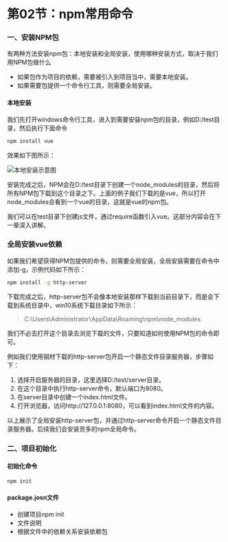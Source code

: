 # 第02节：npm常用命令

### 一、安装NPM包

有两种方法安装npm包：本地安装和全局安装，使用哪种安装方式，取决于我们用NPM包做什么

* 如果包作为项目的依赖，需要被引入到项目当中，需要本地安装。
* 如果需要包提供一个命令行工具，则需要全局安装。

#### 本地安装

我们先打开windows命令行工具，进入到需要安装npm包的目录，例如D:/test目录，然后执行下面命令

``` bash
npm install vue
```

效果如下图所示：

![本地安装示意图](/images/local.png)

安装完成之后，NPM会在D:/test目录下创建一个node_modules的目录，然后将所有NPM包下载到这个目录之下。上面的例子我们下载的是vue，所以打开node_modules会看到一个vue的目录，这就是vue的npm包。

我们可以在test目录下创建js文件，通过require函数引入vue。这部分内容会在下一章深入讲解。

### 全局安装vue依赖

如果我们希望获得NPM包提供的命令，则需要全局安装，全局安装需要在命令中添加-g，示例代码如下所示：

``` bash
npm install -g http-server
```

下载完成之后，http-server包不会像本地安装那样下载到当前目录下，而是会下载到系统目录中，win10系统下载目录如下所示：

> C:\Users\Administrator\AppData\Roaming\npm\node_modules

我们不必去打开这个目录去浏览下载的文件，只要知道如何使用NPM包的命令即可。

例如我们使用钢材下载的http-server包开启一个静态文件目录服务器，步骤如下：

1. 选择开启服务器的目录，这里选择D:/test/server目录。
2. 在这个目录中执行http-server命令，默认端口为8080。
3. 在server目录中创建一个index.html文件。
4. 打开浏览器，访问http://127.0.0.1:8080，可以看到index.html文件的内容。

以上展示了全局安装http-server包，并通过http-server命令开启一个静态文件目录服务器。后续我们会安装贡多的npm全局命令。

### 二、项目初始化

#### 初始化命令

``` bash
npm init
```

#### package.josn文件

* 创建项目npm init
* 文件说明
* 根据文件中的依赖关系安装依赖包
